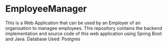 # EmployeeManager
This is a Web Application that can be used by an Employer of an organisation to managee employees.
This repository contains the backend implementation and source code of this web application using Spring Boot and Java.
Database Used: Postgres
